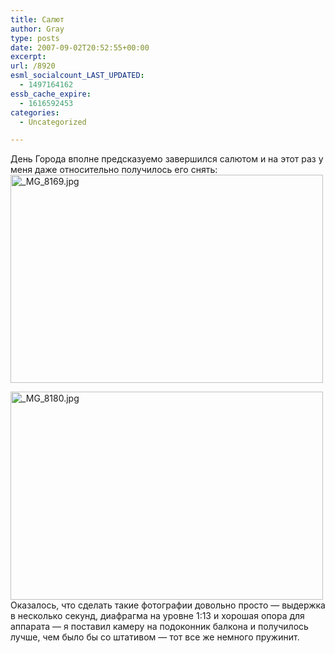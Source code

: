 ```yaml
---
title: Салют
author: Gray
type: posts
date: 2007-09-02T20:52:55+00:00
excerpt:
url: /8920
esml_socialcount_LAST_UPDATED:
  - 1497164162
essb_cache_expire:
  - 1616592453
categories:
  - Uncategorized

---
```








День Города вполне предсказуемо завершился салютом и на этот раз у меня даже относительно получилось его снять:  
[<img src="https://i2.wp.com/img-fotki.yandex.ru/get/3/gray7400.33/0_300a_ed1b9072_L.jpg?resize=500%2C333" width="500" height="333" title="_MG_8169.jpg" alt="_MG_8169.jpg" border="0" data-recalc-dims="1" />][1]

[<img src="https://i2.wp.com/img-fotki.yandex.ru/get/4/gray7400.33/0_300f_739f0b23_L.jpg?resize=500%2C333" width="500" height="333" title="_MG_8180.jpg" alt="_MG_8180.jpg" border="0" data-recalc-dims="1" />][2]  
Оказалось, что сделать такие фотографии довольно просто &#8212; выдержка в несколько секунд, диафрагма на уровне 1:13 и хорошая опора для аппарата &#8212; я поставил камеру на подоконник балкона и получилось лучше, чем было бы со штативом &#8212; тот все же немного пружинит.

 [1]: http://fotki.yandex.ru/users/gray7400/view/12298/
 [2]: http://fotki.yandex.ru/users/gray7400/view/12303/